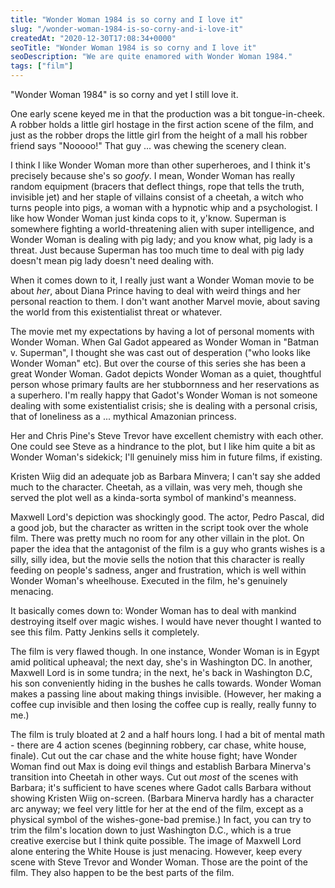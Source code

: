 ```yaml
---
title: "Wonder Woman 1984 is so corny and I love it"
slug: "/wonder-woman-1984-is-so-corny-and-i-love-it"
createdAt: "2020-12-30T17:08:34+0000"
seoTitle: "Wonder Woman 1984 is so corny and I love it"
seoDescription: "We are quite enamored with Wonder Woman 1984."
tags: ["film"]
---
```

"Wonder Woman 1984" is so corny and yet I still love it.

One early scene keyed me in that the production was a bit tongue-in-cheek. A robber holds a little girl hostage in the first action scene of the film, and just as the robber drops the little girl from the height of a mall his robber friend says "Nooooo!" That guy ... was chewing the scenery clean.

I think I like Wonder Woman more than other superheroes, and I think it's precisely because she's so *goofy*. I mean, Wonder Woman has really random equipment (bracers that deflect things, rope that tells the truth, invisible jet) and her staple of villains consist of a cheetah, a witch who turns people into pigs, a woman with a hypnotic whip and a psychologist. I like how Wonder Woman just kinda cops to it, y'know. Superman is somewhere fighting a world-threatening alien with super intelligence, and Wonder Woman is dealing with pig lady; and you know what, pig lady is a threat. Just because Superman has too much time to deal with pig lady doesn't mean pig lady doesn't need dealing with.

When it comes down to it, I really just want a Wonder Woman movie to be about *her*, about Diana Prince having to deal with weird things and her personal reaction to them. I don't want another Marvel movie, about saving the world from this existentialist threat or whatever.

The movie met my expectations by having a lot of personal moments with Wonder Woman. When Gal Gadot appeared as Wonder Woman in "Batman v. Superman", I thought she was cast out of desperation ("who looks like Wonder Woman" etc). But over the course of this series she has been a great Wonder Woman. Gadot depicts Wonder Woman as a quiet, thoughtful person whose primary faults are her stubbornness and her reservations as a superhero. I'm really happy that Gadot's Wonder Woman is not someone dealing with some existentialist crisis; she is dealing with a personal crisis, that of loneliness as a ... mythical Amazonian princess.

Her and Chris Pine's Steve Trevor have excellent chemistry with each other. One could see Steve as a hindrance to the plot, but I like him quite a bit as Wonder Woman's sidekick; I'll genuinely miss him in future films, if existing.

Kristen Wiig did an adequate job as Barbara Minvera; I can't say she added much to the character. Cheetah, as a villain, was very meh, though she served the plot well as a kinda-sorta symbol of mankind's meanness.

Maxwell Lord's depiction was shockingly good. The actor, Pedro Pascal, did a good job, but the character as written in the script took over the whole film. There was pretty much no room for any other villain in the plot. On paper the idea that the antagonist of the film is a guy who grants wishes is a silly, silly idea, but the movie sells the notion that this character is really feeding on people's sadness, anger and frustration, which is well within Wonder Woman's wheelhouse. Executed in the film, he's genuinely menacing.

It basically comes down to: Wonder Woman has to deal with mankind destroying itself over magic wishes. I would have never thought I wanted to see this film. Patty Jenkins sells it completely.

The film is very flawed though. In one instance, Wonder Woman is in Egypt amid political upheaval; the next day, she's in Washington DC. In another, Maxwell Lord is in some tundra; in the next, he's back in Washington D.C, his son conveniently hiding in the bushes he calls towards. Wonder Woman makes a passing line about making things invisible. (However, her making a coffee cup invisible and then losing the coffee cup is really, really funny to me.)

The film is truly bloated at 2 and a half hours long. I had a bit of mental math - there are 4 action scenes (beginning robbery, car chase, white house, finale). Cut out the car chase and the white house fight; have Wonder Woman find out Max is doing evil things and establish Barbara Minerva's transition into Cheetah in other ways. Cut out *most* of the scenes with Barbara; it's sufficient to have scenes where Gadot calls Barbara without showing Kristen Wiig on-screen. (Barbara Minerva hardly has a character arc anyway; we feel very little for her at the end of the film, except as a physical symbol of the wishes-gone-bad premise.) In fact, you can try to trim the film's location down to just Washington D.C., which is a true creative exercise but I think quite possible. The image of Maxwell Lord alone entering the White House is just menacing. However, keep every scene with Steve Trevor and Wonder Woman. Those are the point of the film. They also happen to be the best parts of the film.